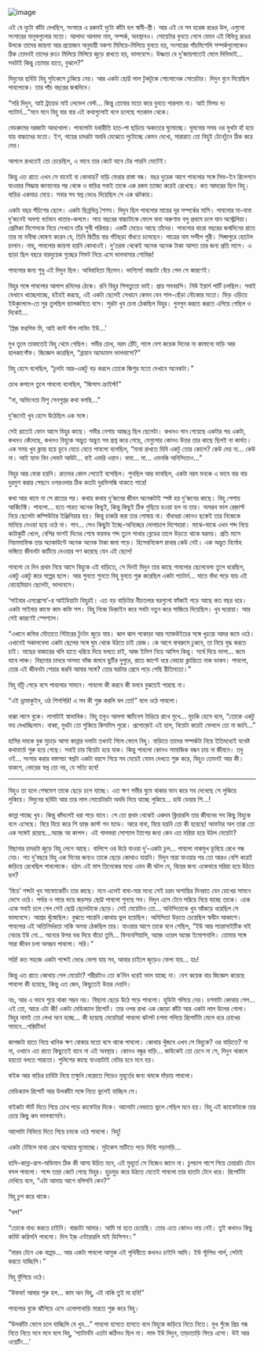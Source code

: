 ![image](https://user-images.githubusercontent.com/27947066/112725328-a80af700-8f3d-11eb-887a-deba297bd2a3.png)

এই যে দুটো কাঁটা দেখছিস, সংসারে এ রকমই দুটো কাঁটা হল স্বামী-স্ত্রী। আর এই যে সব হরেক রঙের উল, এগুলো সংসারের মানুষগুলোর মতো। আলাদা আলাদা নাম, সম্পর্ক, অবস্থানও। সোয়েটার বুনতে গেলে যেমন এই বিভিন্ন রঙের উলকে তাদের জায়গা আর প্রয়োজন অনুযায়ী নকশা মিলিয়ে-মিলিয়ে বুনতে হয়, সংসারের পাঁচমিশেলি সম্পর্কগুলোকেও ঠিক তেমনই তাদের রংঢং মিলিয়ে মিলিয়ে জুড়ে রাখতে হয়, ভালবেসে। উষ্ণতা যে দু’জায়গাতেই মেলে দিদিভাই... সবটাই কিন্তু তোমার হাতে, বুঝলে?”

দিদুনের ছবিটা বিহু সুটকেসে ঢুকিয়ে নেয়। আর একটা ছোট্ট লাল টুকটুকে পোলোনেক সোয়েটার। দিদুন বুনে দিয়েছিল পাবলোকে। তার পাঁচ বছরের জন্মদিনে।

“সরি দিদুন, আই ট্রায়েড মাই লেভেল বেস্ট... কিন্তু তোমার মতো করে বুনতে পারলাম না। আই মিসড দ্য প্যাটার্ন…”মনে মনে বিহু বার বার এই কথাগুলোই বলে চলেছে গতকাল থেকে।

বেডরুমের দরজাটা আধখোলা। পাবলোটা যথারীতি হাত-পা ছড়িয়ে অকাতরে ঘুমোচ্ছে। ঘুমনোর সময় ওর মুখটা হাঁ হয়ে যায় বাচ্চাদের মতো। ইশ, গায়ের চাদরটা অবধি মেঝেতে লুটোচ্ছে কেমন দেখো, সারারাত তো বিহুই টেনেটুনে ঠিক করে দেয়।

আগলে রাখতেই তো চেয়েছিল, এ ভাবে তার কেটে যাবে টের পায়নি মোটেই।

কিন্তু এত রাতে এখন সে যাবেই বা কোথায়? বাড়ি ফেরার রাস্তা বন্ধ। বছর দুয়েক আগে পাবলোর সঙ্গে লিভ-ইন রিলেশনে যাওয়ার সিদ্ধান্ত জানানোর পর থেকে ও বাড়ির সবাই তাকে এক রকম ত্যাজ্য করেই রেখেছে। কত আদরের ছিল বিহু। বাড়ির একমাত্র মেয়ে। সবার সব স্বপ্ন ভেঙে দিয়েছিল সে এক ঝটকায়।

একটা বছর পঁচিশের ছেলে। একটা ছিন্নভিন্ন শৈশব। দিদুন ছিল পাবলোর মায়ের দূর সম্পর্কের মাসি। পাবলোর মা-বাবা দু’জনেই অবশ্য বর্তমান খাতায়-কলমে। সাত বছরের বাচ্চাটাকে ফেলে বাবা অরুণাভ বসু প্রথমে চলে যান অস্ট্রেলিয়া। প্রেমিকা মিশেলকে নিয়ে সেখানে তাঁর সুখী পরিবার। একটি মেয়েও আছে তাঁদের। পাবলোর বারো বছরের জন্মদিনের রাতে তার মা মনীষা ঘোষণা করেন যে, তিনি দ্বিতীয় বার গাঁটছড়া বাঁধতে চলেছেন। পাত্রের নাম সন্দীপ পুরী। সিঙ্গাপুরে হোটেল চালান। নাহ্, পাবলোর জায়গা হয়নি কোথাওই। দু’তরফ থেকেই অনেক অনেক টাকা আসত তার জন্য প্রতি মাসে। এ ছাড়া ছিল বছরে বারদুয়েক গুচ্ছের গিফট নিয়ে এসে ভালবাসার শোবিজ়!

পাবলোর জন্য শুধু এই দিদুন ছিল। অবিবাহিতা ছিলেন। ভাগ্যিস! বাচ্চাটা বেঁচে গেল সে কারণেই।

বিহুর সঙ্গে পাবলোর আলাপ রনিদের ঠেকে। রনি বিহুর পিসতুতো ভাই। প্রায় সমবয়সি। নিউ ইয়ার্স পার্টি চলছিল। সবাই যেখানে খাচ্ছেদাচ্ছে, হইহই করছে, এই একটা ছেলেই সেখানে কেমন যেন পাল-ছেঁড়া নৌকোর মতো। ভিড় এড়িয়ে ইউকুলেলে-তে সুর তুলছিল ব্যালকনিতে বসে। সুরটা খুব চেনা ঠেকছিল বিহুর। গুনগুন করতে করতে এগিয়ে গেছিল ও দিকেই...

‘প্লিজ় ফরগিভ মি, আই কান্ট স্টপ লাভিং ইউ...’

মুখ তুলে তাকাতেই বিহু থেমে গেছিল। গভীর চোখ, নরম ঠোঁট, গালে বেশ কয়েক দিনের না কামানো দাড়ি আর হালকাগোঁফ। জিজ্ঞেস করেছিল, “ব্রায়ান অ্যাডামস ভালবাসো?”

বিহু হেসে বলেছিল, “চুলটা আর-একটু বড় করলে তোকে জিশুর মতো দেখাবে অনেকটা।”

চোখ কপালে তুলে পাবলো বলেছিল, “জিসাস ক্রাইস্ট!”

“না, অভিনেতা যিশু সেনগুপ্তর কথা বলছি…”

দু’জনেই খুব হেসে উঠেছিল এক সঙ্গে।

সেই রাতেই ফোন আসে বিহুর কাছে। গভীর নেশায় আচ্ছন্ন ছিল ছেলেটা। কখনও গান গেয়েছে একটার পর একটা, কখনও কেঁদেছে, কখনও বিহুকে অদ্ভুত অদ্ভুত সব প্রশ্ন করে গেছে, যেগুলোর কোনও উত্তর তার কাছে ছিলই না কার্যত। এক সময় খুব ক্লান্ত হয়ে ডুবে যেতে যেতে পাবলো বলেছিল, “মাথা রাখতে দিবি একটু তোর কোলে? কেউ দেয় না... কেউ না। আই হ্যাভ বিন লেফট আউট... বাই এভরি ওয়ান। বাবা... মা... এমনকি অনিন্দিতাও…”

বিহুর আর ফেরা হয়নি। রাতভর কোল পেতেই বসেছিল। শুনছিল আর ভাবছিল, একটা নরম মনকে এ ভাবে বার বার দুরমুশ করার পেছনে ওপরওলার ঠিক কতটা দুরভিসন্ধি থাকতে পারে!

কথা আর থামে না সে রাতের পর। কথায় কথায় দু’জনের জীবন অনেকটাই স্পষ্ট হয় দু’জনের কাছে। বিহু পেশায় আর্কিটেক্ট। পাবলো... হতে পারত অনেক কিছুই, কিন্তু কিছুই ঠিক গুছিয়ে হওয়া হল না তার। অসম্ভব ভাল রেজ়াল্ট নিয়ে ছেলেটা কম্পিউটার ইঞ্জিনিয়ার হয়। কিন্তু চাকরি করা তার পোষায় না। বাঁধাধরা কোনও ছকেই তার নিজেকে মানিয়ে নেওয়া হয়ে ওঠে না। গান... সেও কিছুটা ইচ্ছে-অনিচ্ছের দোলাচলে দিশেহারা। মাঝে-মাঝে এখন শব্দ নিয়ে কাটাকুটি খেলে, বেশির ভাগই দিনের শেষে ফরফর শব্দ তুলে পাখার ব্লেডের তালে উড়তে থাকে ঘরময়। প্রতি মাসে নিয়মমাফিক তার অ্যাকাউন্টে অনেক অনেক টাকা জমা পড়ে। হিসেবনিকেশ রাখার কেউ নেই। এক অদ্ভুত নির্মোহ ভঙ্গিতে জীবনটা কাটিয়ে দেওয়ার পণ করেছে যেন এই ছেলে!

পাবলো যে দিন প্রথম নিয়ে আসে বিহুকে এই বাড়িতে, সে দিনই দিদুন তার কাছে পাবলোর ছেলেবেলা তুলে ধরেছিল, একটু একটু করে গল্পের ছলে। আর শুনতে শুনতে বিহু বুনতে শুরু করেছিল একটা প্যাটার্ন... যাতে বাঁধা পড়ে যায় এই বোহেমিয়ান ছেলেটা, ভালবেসে।

‘সাইবার এসপ্রেসো’-র আইডিয়াটা বিহুরই। এত বড় বাড়িটার নীচতলার ঘরগুলো ফাঁকাই পড়ে আছে কত বছর ধরে। একটা সাইবার কাফে কাম কফি শপ। বিহু নিজে ডিজ়াইন করে সবটা নতুন করে সাজিয়ে দিয়েছিল। খুব ঘরোয়া। আর সেই কারণেই স্পেশ্যাল।

“এখানে কফির মৌতাতে গিটারের টুংটাং জুড়ে যায়। ঝাল ঝাল পকোড়া আর স্যান্ডউইচের সঙ্গে খুচরো আদর জমে ওঠে। এখানেই সকালবেলা একটা ছেলের সঙ্গে ঘুম থেকে উঠতে চাই রোজ। কে আগে বাথরুমে ঢুকবে, তা নিয়ে যুদ্ধ করতে চাই। মাছের বাজারের থলি হাতে ধরিয়ে দিয়ে বলতে চাই, আজ ইলিশ নিয়ে আসিস কিন্তু। সর্ষে দিয়ে ভাপা... জমে যাবে লাঞ্চ। বিছানার চাদরে অসভ্য ভাঁজ জমবে ছুটির দুপুরে, রাতে জাপ্টে ধরে বেহায়া ক্লান্তিতে নাক ডাকব। পাবলো, তোর এই জীবনটা শেয়ার করবি আমার সঙ্গে? তোর ঘরটার প্রেমে পড়ে গেছি রীতিমতো।”

বিহু হাঁটু গেড়ে বসে পাবলোর সামনে। পাবলো কী করবে কী বলবে বুঝতেই পারছে না।

“এই ড্রামাকুইন, ওঠ শিগগিরি! এ সব কী শুরু করলি বল তো!” বলে ওঠে পাবলো।

ধাক্কা লাগে বুকে। লাগাটাই স্বাভাবিক। বিহু তবুও আলগা স্মার্টনেস টাঙিয়ে রাখে মুখে… মুচকি হেসে বলে, “তোকে একটু ভয় দেখাচ্ছিলাম। বাব্বা, মুখটা তো শুকিয়ে কিসমিস পুরো। প্রপোজ়েই এই হাল, বিয়েটা করেই ফেললে তো না জানি…”

হাসির দমকে বুক মুচড়ে আসা কান্নার দলাটা তখনই গিলে ফেলে বিহু। বাড়িতে তাদের সম্পর্কটা নিয়ে ইতিমধ্যেই যথেষ্ট কথাবার্তা শুরু হয়ে গেছে। সবাই চায় বিয়েটা হয়ে যাক। কিন্তু পাবলো কোনও সামাজিক বন্ধন চায় না জীবনে। তবু ওই... সংসার করার বস্তাপচা স্বপ্নটা একটা বয়সে গিয়ে সব মেয়েই যেমন দেখতে শুরু করে, বিহুও তেমনই আর কী। যাকগে, ভোরের স্বপ্ন তো নয়, যে সত্যি হবে!

*****

বিহুও তা হলে শেষমেশ তাকে ছেড়ে চলে যাচ্ছে। এত ক্ষণ গভীর ঘুমে থাকার ভান করে সব দেখেছে সে লুকিয়ে লুকিয়ে। দিদুনের ছবিটা আর তার লাল সোয়েটারটা অবধি নিয়ে যাচ্ছে লুকিয়ে... হাউ ডেয়ার শি…!

কান্না পাচ্ছে খুব। কিন্তু কাঁদলেই ধরা পড়ে যাবে। সে তো প্রথম থেকেই একদম ক্লিয়ারলি তার জীবনের সব কিছু বিহুকে বলে এসেছে। বিয়ে বিয়ে করে শি হ্যাজ় জাস্ট গন ম্যাড। আরে বাবা, বিয়ে হয়নি তো কী হয়েছে! আফটার অল তারা তো এক সঙ্গেই রয়েছে...অ্যাজ় আ কাপল। এই গালভরা সোশ্যাল ট্যাগের জন্য কেন এত মরিয়া হয়ে উঠল মেয়েটা?

বিছানার চাদরটা জুড়ে বিহু লেগে আছে। বালিশে ওর উঠে যাওয়া দু’-একটা চুল... পাবলো নাকমুখ ডুবিয়ে রেখে গন্ধ নেয়। গত দু’বছরে বিহু এক দিনের জন্যও তাকে ছেড়ে কোথাও যায়নি। দিদুন মারা যাওয়ার পর তো আরও বেশি করেই জড়িয়ে রেখেছিল পাবলোকে। হঠাৎ এই মাস তিনেকের মধ্যে এমন কী ঘটল যে, বিয়ের জন্য একেবারে মরিয়া হয়ে উঠতে হল?

‘বিয়ে’ শব্দটা খুব সাফোকেটিং তার কাছে। মনে এলেই বাবা-মার মধ্যে সেই চরম অশান্তির দিনরাত যেন চোখের সামনে ভেসে ওঠে। পর্দার ও পারে ভয়ে জড়সড় ছোট্ট পাবলো শুনছে সব। দিদুন এসে টেনে সরিয়ে নিয়ে যাচ্ছে তাকে। একে একে সবাই চলে গেল সেই ছোট্ট ছেলেটাকে ছেড়ে। সেই মেয়েটাও তো... অনিন্দিতাকে খুব আঁকড়ে ধরেছিল সে ভালবেসে। আশ্রয় খুঁজেছিল। বুঝতে পারেনি কোথায় ভুল হয়েছিল। অনিন্দিতা উড়তে চেয়েছিল স্বাধীন আকাশে। পাবলোর এই অতিনির্ভরতা নাকি অসহ্য ঠেকছিল তার। যাওয়ার আগে তাকে বলে গেছিল, “ইউ আর প্যারাসাইটিক বাই নেচার ইউ নো... অন্যের উপর ভর দিয়ে বাঁচো তুমি... ফিনানশিয়ালি, অ্যাজ় ওয়েল অ্যাজ় ইমোশনালি। তোমার সঙ্গে সারা জীবন চলা অসম্ভব পাবলো। সরি।”

সরি! কত সহজে একটা শব্দেই ভেঙে ফেলা যায় সব, আবার চাইলে জুড়েও ফেলা যায়... হাঃ!

কিন্তু এত রাতে কোথায় গেল মেয়েটা? শরীরটাও তো ক’দিন ধরেই ভাল যাচ্ছে না। বেশ কয়েক বার জিজ্ঞেস করেছে পাবলো কী হয়েছে, কিন্তু এত জেদ, কিছুতেই উত্তর দেয়নি।

নাঃ, আর এ ভাবে শুয়ে থাকা সম্ভব নয়। বিছানা ছেড়ে উঠে পড়ে পাবলো। হুডিটা গলিয়ে নেয়। চশমাটা কোথায় গেল... এই তো, আরে এটা কী! একটা মেডিক্যাল রিপোর্ট। তার ওপর রাখা এক জোড়া কাঁটা আর একটা লাল উলের গোলা। বিহুর নামই তো লেখা মনে হচ্ছে... কী হয়েছে মেয়েটার! পাবলো ঝটপট চশমা গলিয়ে রিপোর্টটা মেলে ধরে চোখের সামনে...পজ়িটিভ!

কাগজটা হাতে নিয়ে খানিক ক্ষণ বোকার মতো বসে থাকে পাবলো। কোথায় খুঁজবে এখন সে বিহুকে? ওর বাড়িতে? না না, ওখানে এত রাতে কিছুতেই যাবে না এই অবস্থায়। কোনও বন্ধুর বাড়ি… কাউকেই তো চেনে না সে, দিদুন থাকলে হয়তো বলতে পারতো। পুলিশের কাছে যাওয়াটাই বেটার হবে মনে হয়।

বাইক আর বাড়ির চাবিটা নিয়ে তক্ষুনি বেরোতে গিয়েও মুহূর্তের জন্য থমকে দাঁড়ায় পাবলো।

মেডিক্যাল রিপোর্ট আর উলকাঁটা সঙ্গে নিতে ভুলেই যাচ্ছিল সে।

বাইকটা স্টার্ট দিতে গিয়ে চোখ পড়ে কাফেটার দিকে। আলোটা নেভাতে ভুলে গেছিল মনে হয়। বিহু এই ক্যাফেটাকে তার চেয়ে কিছু কম ভালবাসেনি।

আলোটা নিভিয়ে দিতে গিয়ে চমকে ওঠে পাবলো। বিহু!

একটা টেবিলে মাথা রেখে অঘোরে ঘুমোচ্ছে। সুটকেস মাটিতে পড়ে দিব্যি গড়াগড়ি…

হাসি-কান্না-রাগ-অভিমান ঠিক কী আসা উচিত মনে, এই মুহূর্তে সে নিজেও জানে না। চুপচাপ পাশে গিয়ে চেয়ারটা টেনে বসল পাবলো। শব্দে তন্দ্রা কেটে গেছে বিহুর। হুড়মুড় করে উঠতে যেতেই পাবলো তার হাতটা টেনে ধরে। রিপোর্টটা দেখিয়ে বলে, “এটা আমায় আগে বলিসনি কেন?”

বিহু চুপ করে থাকে।

“বল!”

“তোকে বাধ্য করতে চাইনি। বাচ্চাটা আমার। আমি মা হতে চেয়েছি। তোর এতে কোনও
দায় নেই। তুই কখনও কিছু কমিট করিসনি পাবলো। দিস ইজ় এন্টায়ারলি মাই ডিসিশন।”

“মারব টেনে এক থাপ্পড়... আর একটা পাবলো আসুক এই পৃথিবীতে কখনও চাইনি
আমি। ইউ স্টুপিড গার্ল, সেটাই করতে যাচ্ছিলি।”

বিহু ফুঁপিয়ে ওঠে।

“উফফ! আবার শুরু হল... কাম অন বিহু, এই নাকি তুই মা হবি!”

পাবলোর বুকে ঝাঁপিয়ে এসে এলোপাথাড়ি মারতে শুরু করে বিহু।

“উলকাঁটা ফেলে চলে যাচ্ছিলি যে খুব…” পাবলো হাসতে হাসতে বলে বিহুকে জড়িয়ে নিতে নিতে। মুখ গুঁজে প্রিয় গন্ধ নিতে নিতে মনে মনে বলে বিহু, ‘প্যাটার্নটা এতটা কঠিনও ছিল না। লাভ ইউ দিদুন, তাড়াতাড়ি ফিরে এসো। উই আর ওয়েটিং…’
